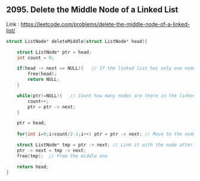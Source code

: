 ## 2095. Delete the Middle Node of a Linked List
Link : https://leetcode.com/problems/delete-the-middle-node-of-a-linked-list/
```c
struct ListNode* deleteMiddle(struct ListNode* head){

    struct ListNode* ptr = head;
    int count = 0;

    if(head -> next == NULL){   // If the linked list has only one node, free it and return
        free(head);
        return NULL;
    }

    while(ptr!=NULL){   // Count how many nodes are there in the linked list
        count++;
        ptr = ptr -> next;
    }

    ptr = head;
    
    for(int i=0;i<count/2-1;i++) ptr = ptr -> next; // Move to the node before the middle one

    struct ListNode* tmp = ptr -> next; // Link it with the node after the middle one
    ptr -> next = tmp -> next;
    free(tmp);  // Free the middle one

    return head;
}
```
